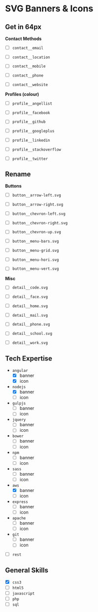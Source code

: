 SVG Banners & Icons
===================



Get in 64px
-----------


__Contact Methods__

 - [ ] `contact__email`
 - [ ] `contact__location`
 - [ ] `contact__mobile`
 - [ ] `contact__phone`
 - [ ] `contact__website`


__Profiles (colour)__

 - [ ] `profile__angellist`
 - [ ] `profile__facebook`
 - [ ] `profile__github`
 - [ ] `profile__googleplus`
 - [ ] `profile__linkedin`
 - [ ] `profile__stackoverflow`
 - [ ] `profile__twitter`



Rename
------

 __Buttons__
 
 - [ ] `button__arrow-left.svg`
 - [ ] `button__arrow-right.svg`
 - [ ] `button__chevron-left.svg`
 - [ ] `button__chevron-right.svg`
 - [ ] `button__chevron-up.svg`
 - [ ] `button__menu-bars.svg`
 - [ ] `button__menu-grid.svg`
 - [ ] `button__menu-hori.svg`
 - [ ] `button__menu-vert.svg`


__Misc__

 - [ ] `detail__code.svg`
 - [ ] `detail__face.svg`
 - [ ] `detail__home.svg`
 - [ ] `detail__mail.svg`
 - [ ] `detail__phone.svg`
 - [ ] `detail__school.svg`
 - [ ] `detail__work.svg`



Tech Expertise
--------------

 - `angular`
   - [x] banner
   - [x] icon
 - `nodejs`
   - [x] banner
   - [ ] icon
 - `gulpjs`
   - [ ] banner
   - [ ] icon
 - `jquery`
   - [ ] banner
   - [ ] icon
 - `bower`
   - [ ] banner
   - [ ] icon
 - `npm`
   - [ ] banner
   - [ ] icon
 - `sass`
   - [ ] banner
   - [ ] icon
 - `aws`
   - [x] banner
   - [ ] icon
 - `express`
   - [ ] banner
   - [ ] icon
 - `apache`
   - [ ] banner
   - [ ] icon
 - `git`
   - [ ] banner
   - [ ] icon
 - [ ] `rest`


General Skills
--------------

 - [x] `css3`
 - [ ] `html5`
 - [ ] `javascript`
 - [ ] `php`
 - [ ] `sql`
